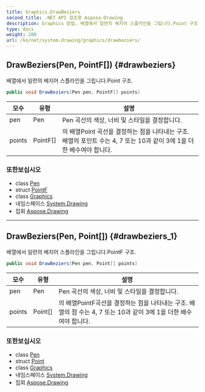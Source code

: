 ```yaml
---
title: Graphics.DrawBeziers
second_title: .NET API 참조용 Aspose.Drawing
description: Graphics 방법. 배열에서 일련의 베지어 스플라인을 그립니다.Point 구조.
type: docs
weight: 280
url: /ko/net/system.drawing/graphics/drawbeziers/
---
```

## DrawBeziers(Pen, PointF[]) {#drawbeziers}

배열에서 일련의 베지어 스플라인을 그립니다.Point 구조.

```csharp
public void DrawBeziers(Pen pen, PointF[] points)
```

| 모수 | 유형 | 설명 |
| --- | --- | --- |
| pen | Pen | Pen 곡선의 색상, 너비 및 스타일을 결정합니다. |
| points | PointF[] | 의 배열Point 곡선을 결정하는 점을 나타내는 구조. 배열의 포인트 수는 4, 7 또는 10과 같이 3에 1을 더한 배수여야 합니다. |

### 또한보십시오

* class [Pen](../../pen/)
* struct [PointF](../../pointf/)
* class [Graphics](../)
* 네임스페이스 [System.Drawing](../../graphics/)
* 집회 [Aspose.Drawing](../../../)

---

## DrawBeziers(Pen, Point[]) {#drawbeziers_1}

배열에서 일련의 베지어 스플라인을 그립니다.PointF 구조.

```csharp
public void DrawBeziers(Pen pen, Point[] points)
```

| 모수 | 유형 | 설명 |
| --- | --- | --- |
| pen | Pen | Pen 곡선의 색상, 너비 및 스타일을 결정합니다. |
| points | Point[] | 의 배열PointF곡선을 결정하는 점을 나타내는 구조. 배열의 점 수는 4, 7 또는 10과 같이 3에 1을 더한 배수여야 합니다. |

### 또한보십시오

* class [Pen](../../pen/)
* struct [Point](../../point/)
* class [Graphics](../)
* 네임스페이스 [System.Drawing](../../graphics/)
* 집회 [Aspose.Drawing](../../../)


